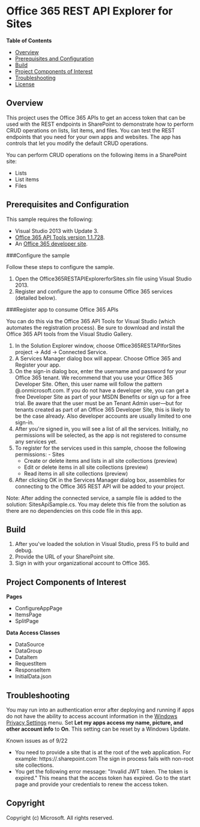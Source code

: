 # Office 365 REST API Explorer for Sites #

**Table of Contents**

- [Overview](#overview)
- [Prerequisites and Configuration](#prerequisites)
- [Build](#build)
- [Project Components of Interest](#project)
- [Troubleshooting](#troubleshooting)
- [License](#license)

## Overview ##

This project uses the Office 365 APIs to get an access token that can be used with the REST endpoints in SharePoint to demonstrate how to perform CRUD operations on lists, list items, and files. 
You can test the REST endpoints that you need for your own apps and websites. The app has controls that let you modify the default CRUD operations. 

You can perform CRUD operations on the following items in a SharePoint site:

- Lists
- List items
- Files

## Prerequisites and Configuration ##

This sample requires the following:

  - Visual Studio 2013 with Update 3.
  - [Office 365 API Tools version 1.1.728](http://visualstudiogallery.msdn.microsoft.com/7e947621-ef93-4de7-93d3-d796c43ba34f).
  - An [Office 365 developer site](https://portal.office.com/Signup/Signup.aspx?OfferId=6881A1CB-F4EB-4db3-9F18-388898DAF510&DL=DEVELOPERPACK&ali=1).

###Configure the sample

Follow these steps to configure the sample.

   1. Open the Office365RESTAPIExplorerforSites.sln file using Visual Studio 2013.
   2. Register and configure the app to consume Office 365 services (detailed below).

###Register app to consume Office 365 APIs

You can do this via the Office 365 API Tools for Visual Studio (which automates the registration process). Be sure to download and install the Office 365 API tools from the Visual Studio Gallery.

   1. In the Solution Explorer window, choose Office365RESTAPIforSites project -> Add -> Connected Service.
   2. A Services Manager dialog box will appear. Choose Office 365 and Register your app.
   3. On the sign-in dialog box, enter the username and password for your Office 365 tenant. We recommend that you use your Office 365 Developer Site. Often, this user name will follow the pattern <your-name>@<tenant-name>.onmicrosoft.com. If you do not have a developer site, you can get a free Developer Site as part of your MSDN Benefits or sign up for a free trial. Be aware that the user must be an Tenant Admin user—but for tenants created as part of an Office 365 Developer Site, this is likely to be the case already. Also developer accounts are usually limited to one sign-in.
   4. After you're signed in, you will see a list of all the services. Initially, no permissions will be selected, as the app is not registered to consume any services yet. 
   5. To register for the services used in this sample, choose the following permissions:
	- Sites 
		- Create or delete items and lists in all site collections (preview)
		- Edit or delete items in all site collections (preview)
		- Read items in all site collections (preview)
   6. After clicking OK in the Services Manager dialog box, assemblies for connecting to the Office 365 REST API will be added to your project.
   
Note: After adding the connected service, a sample file is added to the solution: SitesApiSample.cs.
You may delete this file from the solution as there are no dependencies on this code file in this app.

## Build ##

1. After you've loaded the solution in Visual Studio, press F5 to build and debug.
2. Provide the URL of your SharePoint site.
3. Sign in with your organizational account to Office 365.

## Project Components of Interest ##

**Pages**

- ConfigureAppPage
- ItemsPage
- SplitPage

**Data Access Classes**
   
- DataSource
- DataGroup
- DataItem
- RequestItem
- ResponseItem
- InitialData.json

## Troubleshooting ##

You may run into an authentication error after deploying and running if apps do not have the ability to access account information in the [Windows Privacy Settings](http://www.microsoft.com/security/online-privacy/windows.aspx) menu. Set **Let my apps access my name, picture, and other account info** to **On**. This setting can be reset by a Windows Update. 

Known issues as of 9/22
  - You need to provide a site that is at the root of the web application. For example: https://<tenant-name>.sharepoint.com The sign in process fails with non-root site collections.
  - You get the following error message: "Invalid JWT token. The token is expired." This means that the access token has expired. Go to the start page and provide your credentials to renew the access token.

## Copyright ##

Copyright (c) Microsoft. All rights reserved.